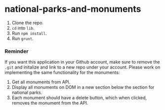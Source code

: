 # national-parks-and-monuments

1. Clone the repo.
1. `cd` into `lib`.
1. Run `npm install`.
2. Run `grunt`.

### Reminder
If you want this application in your Github account, make sure to remove the `.git` and initalize and link to a new repo under your account.
Please work on implementing the same functionality for the monuments:
1. Get all monuments from API.
2. Display all monuments on DOM in a new section below the section for national parks.
3. Each monument should have a delete button, which when clicked, removes the monument from the API.